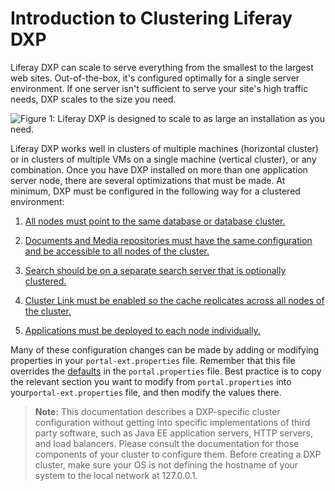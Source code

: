 # Introduction to Clustering Liferay DXP

Liferay DXP can scale to serve everything from the smallest to the largest web sites. Out-of-the-box, it's configured optimally for a single server environment. If one server isn't sufficient to serve your site's high traffic needs, DXP scales to the size you need.

![Figure 1: Liferay DXP is designed to scale to as large an installation as you need.](../../../images/clustering-enterprise-configuration.png)

Liferay DXP works well in clusters of multiple machines (horizontal cluster) or in clusters of multiple VMs on a single machine (vertical cluster), or any combination. Once you have DXP installed on more than one application server node, there are several optimizations that must be made. At minimum, DXP must be configured in the following way for a clustered environment:

1.  [All nodes must point to the same database or database cluster.](./02-database-configuration-for-cluster-nodes.md)

2.  [Documents and Media repositories must have the same configuration and be accessible to all nodes of the cluster.](./03-documents-and-media-configuration-with-clustering.md)

3.  [Search should be on a separate search server that is optionally clustered.](./04-clustering-search.md)

4.  [Cluster Link must be enabled so the cache replicates across all nodes of the cluster.](./05-cluster-link-overview.md)

5.  [Applications must be deployed to each node individually.](./06-deploying-to-all-nodes.md)

Many of these configuration changes can be made by adding or modifying properties in your `portal-ext.properties` file. Remember that this file overrides the [defaults](https://docs.liferay.com/portal/7.2-latest/propertiesdoc/portal.properties.html) in the `portal.properties` file. Best practice is to copy the relevant section you want to modify from `portal.properties` into your`portal-ext.properties` file, and then modify the values there.

> **Note:** This documentation describes a DXP-specific cluster configuration without getting into specific implementations of third party software, such as Java EE application servers, HTTP servers, and load balancers. Please consult the documentation for those components of your cluster to configure them. Before creating a DXP cluster, make sure your OS is not defining the hostname of your system to the local network at 127.0.0.1.